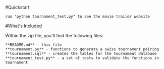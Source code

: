 
#Quickstart

    run "python tournament_test.py" to see the movie trailer website

#What's Included

Within the zip file, you'll find the following files:

    **README.md** - this file
    **tournament.py** - functions to generate a swiss tournament pairing
    **tournament.sql** - creates the tables for the tournament database
    **tournament_test.py** - a set of tests to validate the functions in tournament

